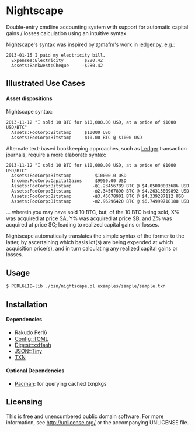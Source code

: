 Nightscape
==========

Double-entry cmdline accounting system with support for automatic capital
gains / losses calculation using an intuitive syntax.

Nightscape's syntax was inspired by [@mafm](https://github.com/mafm)'s
work in [ledger.py](https://github.com/mafm/ledger.py), e.g.:

```transactions
2013-01-15 I paid my electricity bill.
  Expenses:Electricity        $280.42
  Assets:Bankwest:Cheque     -$280.42
```


Illustrated Use Cases
---------------------

#### Asset dispositions

Nightscape syntax:

```transactions
2013-11-12 "I sold 10 BTC for $10,000.00 USD, at a price of $1000 USD/BTC"
  Assets:FooCorp:Bitstamp     $10000 USD
  Assets:FooCorp:Bitstamp    -฿10.00 BTC @ $1000 USD
```

Alternate text-based bookkeeping approaches, such as
[Ledger](http://ledger-cli.org) transaction journals, require a more
elaborate syntax:

```transactions
2013-11-12 "I sold 10 BTC for $10,000.00 USD, at a price of $1000 USD/BTC"
  Assets:FooCorp:Bitstamp         $10000.0 USD
  Income:FooCorp:CapitalGains     $9950.00 USD
  Assets:FooCorp:Bitstamp        -฿1.23456789 BTC @ $4.05000003686 USD
  Assets:FooCorp:Bitstamp        -฿2.34567890 BTC @ $4.26315809892 USD
  Assets:FooCorp:Bitstamp        -฿3.45678901 BTC @ $4.339287112 USD
  Assets:FooCorp:Bitstamp        -฿2.96296420 BTC @ $6.74999718188 USD
```

... wherein you may have sold 10 BTC, but, of the 10 BTC being sold,
X% was acquired at price $A, Y% was acquired at price $B, and Z% was
acquired at price $C; leading to realized capital gains or losses.

Nightscape automatically translates the simple syntax of the former to
the latter, by ascertaining which basis lot(s) are being expended at
which acquisition price(s), and in turn calculating any realized capital
gains or losses.


Usage
-----

```bash
$ PERL6LIB=lib ./bin/nightscape.pl examples/sample/sample.txn
```


Installation
------------

#### Dependencies

- Rakudo Perl6
- [Config::TOML](https://github.com/atweiden/config-toml)
- [Digest::xxHash](https://github.com/atweiden/digest-xxhash)
- [JSON::Tiny](https://github.com/moritz/json)
- [TXN](https://github.com/atweiden/mktxn)

#### Optional Dependencies

- [Pacman](https://www.archlinux.org/pacman/): for querying cached txnpkgs


Licensing
---------

This is free and unencumbered public domain software. For more
information, see http://unlicense.org/ or the accompanying UNLICENSE file.
